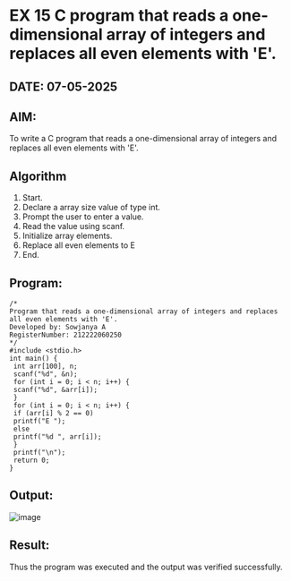 # EX 15 C program that reads a one-dimensional array of integers and replaces all even elements with 'E'.
## DATE: 07-05-2025
## AIM:
To write a C program that reads a one-dimensional array of integers and replaces all even elements with 'E'.

## Algorithm
1. Start.
2. Declare a array size value of type int.
3. Prompt the user to enter a value.
4. Read the value using scanf.
5. Initialize array elements.
6. Replace all even elements to E
7. End.   

## Program:
```
/*
Program that reads a one-dimensional array of integers and replaces all even elements with 'E'.
Developed by: Sowjanya A
RegisterNumber: 212222060250 
*/
#include <stdio.h>
int main() {
 int arr[100], n;
 scanf("%d", &n);
 for (int i = 0; i < n; i++) {
 scanf("%d", &arr[i]);
 }
 for (int i = 0; i < n; i++) {
 if (arr[i] % 2 == 0)
 printf("E ");
 else
 printf("%d ", arr[i]);
 }
 printf("\n");
 return 0;
}  

```

## Output:

![image](https://github.com/user-attachments/assets/d472aba3-d8e5-4b1c-8b87-ca0f836672e9)

## Result:
Thus the program was executed and the output was verified successfully.
